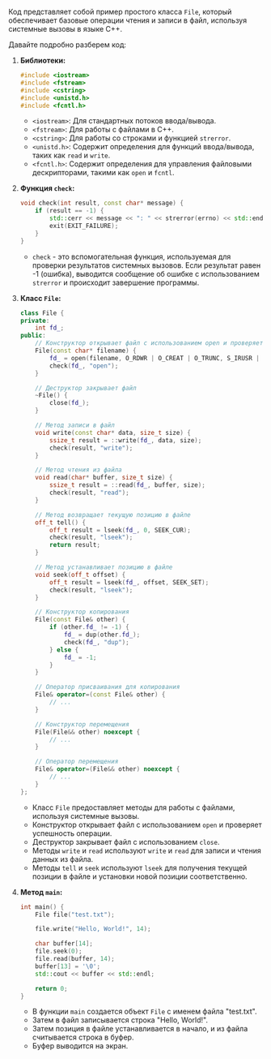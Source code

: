 Код представляет собой пример простого класса `File`, который обеспечивает базовые операции чтения и записи в файл, используя системные вызовы в языке C++.

Давайте подробно разберем код:

1. **Библиотеки:**
    ```cpp
    #include <iostream>
    #include <fstream>
    #include <cstring>
    #include <unistd.h>
    #include <fcntl.h>
    ```
    - `<iostream>`: Для стандартных потоков ввода/вывода.
    - `<fstream>`: Для работы с файлами в C++.
    - `<cstring>`: Для работы со строками и функцией `strerror`.
    - `<unistd.h>`: Содержит определения для функций ввода/вывода, таких как `read` и `write`.
    - `<fcntl.h>`: Содержит определения для управления файловыми дескрипторами, такими как `open` и `fcntl`.

2. **Функция `check`:**
    ```cpp
    void check(int result, const char* message) {
        if (result == -1) {
            std::cerr << message << ": " << strerror(errno) << std::endl;
            exit(EXIT_FAILURE);
        }
    }
    ```
    - `check` - это вспомогательная функция, используемая для проверки результатов системных вызовов. Если результат равен -1 (ошибка), выводится сообщение об ошибке с использованием `strerror` и происходит завершение программы.

3. **Класс `File`:**
    ```cpp
    class File {
    private:
        int fd_;
    public:
        // Конструктор открывает файл с использованием open и проверяет успешность операции
        File(const char* filename) {
            fd_ = open(filename, O_RDWR | O_CREAT | O_TRUNC, S_IRUSR | S_IWUSR);
            check(fd_, "open");
        }
    
        // Деструктор закрывает файл
        ~File() {
            close(fd_);
        }
    
        // Метод записи в файл
        void write(const char* data, size_t size) {
            ssize_t result = ::write(fd_, data, size);
            check(result, "write");
        }
    
        // Метод чтения из файла
        void read(char* buffer, size_t size) {
            ssize_t result = ::read(fd_, buffer, size);
            check(result, "read");
        }
    
        // Метод возвращает текущую позицию в файле
        off_t tell() {
            off_t result = lseek(fd_, 0, SEEK_CUR);
            check(result, "lseek");
            return result;
        }
    
        // Метод устанавливает позицию в файле
        void seek(off_t offset) {
            off_t result = lseek(fd_, offset, SEEK_SET);
            check(result, "lseek");
        }
    
        // Конструктор копирования
        File(const File& other) {
            if (other.fd_ != -1) {
                fd_ = dup(other.fd_);
                check(fd_, "dup");
            } else {
                fd_ = -1;
            }
        }
    
        // Оператор присваивания для копирования
        File& operator=(const File& other) {
            // ...
        }
    
        // Конструктор перемещения
        File(File&& other) noexcept {
            // ...
        }
    
        // Оператор перемещения
        File& operator=(File&& other) noexcept {
            // ...
        }
    };
    ```

    - Класс `File` предоставляет методы для работы с файлами, используя системные вызовы.
    - Конструктор открывает файл с использованием `open` и проверяет успешность операции.
    - Деструктор закрывает файл с использованием `close`.
    - Методы `write` и `read` используют `write` и `read` для записи и чтения данных из файла.
    - Методы `tell` и `seek` используют `lseek` для получения текущей позиции в файле и установки новой позиции соответственно.

4. **Метод `main`:**
    ```cpp
    int main() {
        File file("test.txt");
    
        file.write("Hello, World!", 14);
    
        char buffer[14];
        file.seek(0);
        file.read(buffer, 14);
        buffer[13] = '\0';
        std::cout << buffer << std::endl;
    
        return 0;
    }
    ```
    - В функции `main` создается объект `File` с именем файла "test.txt".
    - Затем в файл записывается строка "Hello, World!".
    - Затем позиция в файле устанавливается в начало, и из файла считывается строка в буфер.
    - Буфер выводится на экран.